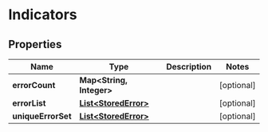 # Indicators

## Properties
Name | Type | Description | Notes
------------ | ------------- | ------------- | -------------
**errorCount** | **Map&lt;String, Integer&gt;** |  |  [optional]
**errorList** | [**List&lt;StoredError&gt;**](StoredError.md) |  |  [optional]
**uniqueErrorSet** | [**List&lt;StoredError&gt;**](StoredError.md) |  |  [optional]
